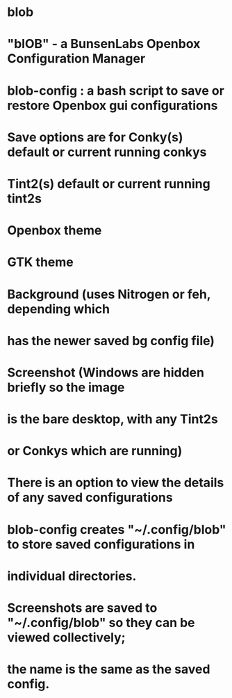 # blob
#
# "blOB" - a BunsenLabs Openbox Configuration Manager
#
# blob-config : a bash script to save or restore Openbox gui configurations
#
# Save options are for  Conky(s)    default or current running conkys
#                       Tint2(s)    default or current running tint2s
#                       Openbox theme
#                       GTK theme
#                       Background (uses Nitrogen or feh, depending which
#                                   has the newer saved bg config file)
#                       Screenshot (Windows are hidden briefly so the image
#                                   is the bare desktop, with any Tint2s 
#                                   or Conkys which are running)
#
# There is an option to view the details of any saved configurations 
#
# blob-config creates "~/.config/blob" to store saved configurations in
# individual directories.
# Screenshots are saved to "~/.config/blob" so they can be viewed collectively;
# the name is the same as the saved config.
#
